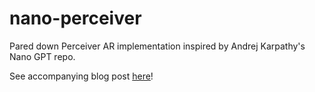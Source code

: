 # nano-perceiver

Pared down Perceiver AR implementation inspired by Andrej Karpathy's Nano GPT repo.

See accompanying blog post [here](https://jameschen.io/jekyll/update/2023/08/13/nano-perceiver.html)!
